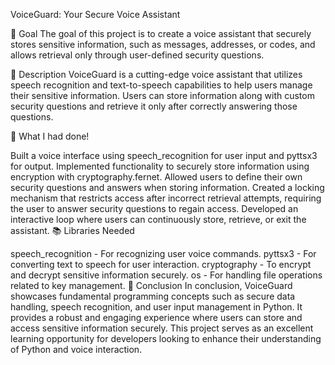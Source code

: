 VoiceGuard: Your Secure Voice Assistant

🎯 Goal
The goal of this project is to create a voice assistant that securely stores sensitive information, such as messages, addresses, or codes, and allows retrieval only through user-defined security questions.

🧾 Description
VoiceGuard is a cutting-edge voice assistant that utilizes speech recognition and text-to-speech capabilities to help users manage their sensitive information. Users can store information along with custom security questions and retrieve it only after correctly answering those questions.

🧮 What I had done!

Built a voice interface using speech_recognition for user input and pyttsx3 for output.
Implemented functionality to securely store information using encryption with cryptography.fernet.
Allowed users to define their own security questions and answers when storing information.
Created a locking mechanism that restricts access after incorrect retrieval attempts, requiring the user to answer security questions to regain access.
Developed an interactive loop where users can continuously store, retrieve, or exit the assistant.
📚 Libraries Needed

speech_recognition - For recognizing user voice commands.
pyttsx3 - For converting text to speech for user interaction.
cryptography - To encrypt and decrypt sensitive information securely.
os - For handling file operations related to key management.
📢 Conclusion
In conclusion, VoiceGuard showcases fundamental programming concepts such as secure data handling, speech recognition, and user input management in Python. It provides a robust and engaging experience where users can store and access sensitive information securely. This project serves as an excellent learning opportunity for developers looking to enhance their understanding of Python and voice interaction.